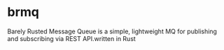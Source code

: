 # brmq
Barely Rusted Message Queue is a simple, lightweight MQ for publishing and subscribing via REST API.written in Rust
